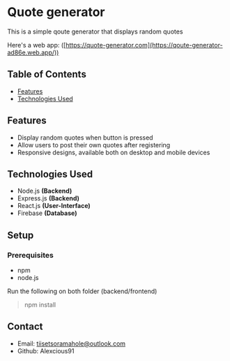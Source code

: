 # Quote generator

This is a simple qoute generator that displays random quotes

Here's a web app: ([https://quote-generator.com](https://qoute-generator-ad86e.web.app/))

## Table of Contents
- [Features](#features)
- [Technologies Used](#technologies-used)

## Features
- Display random quotes when button is pressed
- Allow users to post their own quotes after registering
- Responsive designs, available both on desktop and mobile devices

## Technologies Used
- Node.js **(Backend)**
- Express.js **(Backend)**
- React.js **(User-Interface)**
- Firebase **(Database)**

## Setup
### Prerequisites
- npm
- node.js

Run the following on both folder (backend/frontend)
> npm install

## Contact
- Email: tiisetsoramahole@outlook.com
- Github: Alexcious91
